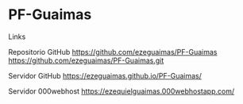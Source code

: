 # PF-Guaimas

Links

Repositorio GitHub
https://github.com/ezeguaimas/PF-Guaimas
https://github.com/ezeguaimas/PF-Guaimas.git

Servidor GitHub
https://ezeguaimas.github.io/PF-Guaimas/

Servidor 000webhost
https://ezequielguaimas.000webhostapp.com/